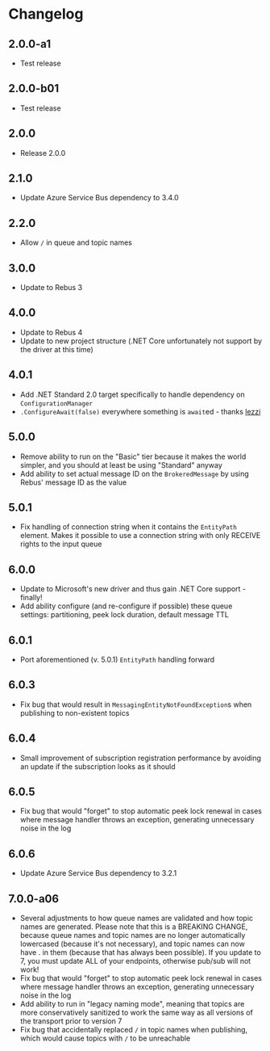 # Changelog

## 2.0.0-a1

* Test release

## 2.0.0-b01

* Test release

## 2.0.0

* Release 2.0.0

## 2.1.0

* Update Azure Service Bus dependency to 3.4.0

## 2.2.0

* Allow `/` in queue and topic names

## 3.0.0

* Update to Rebus 3

## 4.0.0

* Update to Rebus 4
* Update to new project structure (.NET Core unfortunately not support by the driver at this time)

## 4.0.1

* Add .NET Standard 2.0 target specifically to handle dependency on `ConfigurationManager`
* `.ConfigureAwait(false)` everywhere something is `await`ed - thanks [lezzi]

## 5.0.0

* Remove ability to run on the "Basic" tier because it makes the world simpler, and you should at least be using "Standard" anyway
* Add ability to set actual message ID on the `BrokeredMessage` by using Rebus' message ID as the value

## 5.0.1

* Fix handling of connection string when it contains the `EntityPath` element. Makes it possible to use a connection string with only RECEIVE rights to the input queue

## 6.0.0

* Update to Microsoft's new driver and thus gain .NET Core support - finally!
* Add ability configure (and re-configure if possible) these queue settings: partitioning, peek lock duration, default message TTL

## 6.0.1

* Port aforementioned (v. 5.0.1) `EntityPath` handling forward

## 6.0.3

* Fix bug that would result in `MessagingEntityNotFoundException`s when publishing to non-existent topics

## 6.0.4

* Small improvement of subscription registration performance by avoiding an update if the subscription looks as it should

## 6.0.5

* Fix bug that would "forget" to stop automatic peek lock renewal in cases where message handler throws an exception, generating unnecessary noise in the log

## 6.0.6

* Update Azure Service Bus dependency to 3.2.1


## 7.0.0-a06

* Several adjustments to how queue names are validated and how topic names are generated. Please note that this is a BREAKING CHANGE, because queue names and topic names are no longer automatically lowercased (because it's not necessary), and topic names can now have . in them (because that has always been possible). If you update to 7, you must update ALL of your endpoints, otherwise pub/sub will not work!
* Fix bug that would "forget" to stop automatic peek lock renewal in cases where message handler throws an exception, generating unnecessary noise in the log
* Add ability to run in "legacy naming mode", meaning that topics are more conservatively sanitized to work the same way as all versions of the transport prior to version 7
* Fix bug that accidentally replaced `/` in topic names when publishing, which would cause topics with `/` to be unreachable


[lezzi]: https://github.com/lezzi
[Meyce]: https://github.com/Meyce